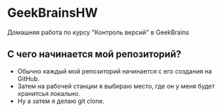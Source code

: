 # GeekBrainsHW
Домашняя работа по курсу "Контроль версий" в GeekBrains

## С чего начинается мой репозиторий?
* Обычно каждый мой репозиторий начинается с его создания на GitHub.
* Затем на рабочей станции я выбираю место, где он у меня будет хранитсья локально.
* Ну а затем я делаю git clone.
